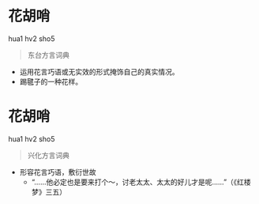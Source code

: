 # 花胡哨
hua1 hv2 sho5
> 东台方言词典
- 运用花言巧语或无实效的形式掩饰自己的真实情况。
- 踢毽子的一种花样。

# 花胡哨
hua1 hv2 sho5
> 兴化方言词典
- 形容花言巧语，敷衍世故
  - “……他必定也是要来打个～，讨老太太、太太的好儿才是呢……”（《红楼梦》三五）
